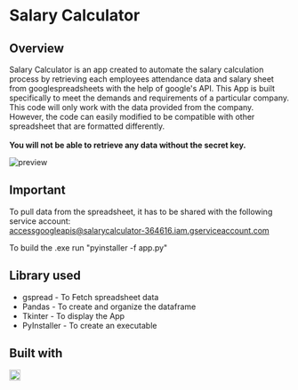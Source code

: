 # Salary Calculator

## Overview
Salary Calculator is an app created to automate the salary calculation process by retrieving each employees attendance data and 
salary sheet from googlespreadsheets with the help of google's API. This App is built specifically to meet the demands and requirements of 
a particular company. This code will only work with the data provided from the company. However, the code can easily modified to be 
compatible with other spreadsheet that are formatted differently.
<br/><br/>
**You will not be able to retrieve any data without the secret key.**

![preview](https://user-images.githubusercontent.com/22732115/194951710-cca57a0f-053f-4f0f-b7e5-177976399d47.png)

## Important
To pull data from the spreadsheet, it has to be shared with the following service account: <br/>
accessgoogleapis@salarycalculator-364616.iam.gserviceaccount.com

To build the .exe run "pyinstaller -f app.py"

## Library used
  * gspread - To Fetch spreadsheet data  
  * Pandas - To create and organize the dataframe
  * Tkinter - To display the App
  * PyInstaller - To create an executable
  
## Built with           
<code><img height="20" src="https://cdn.jsdelivr.net/gh/devicons/devicon/icons/python/python-original.svg" /></code>

          
